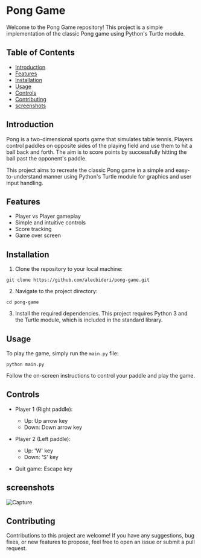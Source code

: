 
# Pong Game

Welcome to the Pong Game repository! This project is a simple implementation of the classic Pong game using Python's Turtle module.

## Table of Contents

- [Introduction](#introduction)
- [Features](#features)
- [Installation](#installation)
- [Usage](#usage)
- [Controls](#controls)
- [Contributing](#contributing)
- [screenshots](#screenshots)

## Introduction

Pong is a two-dimensional sports game that simulates table tennis. Players control paddles on opposite sides of the playing field and use them to hit a ball back and forth. The aim is to score points by successfully hitting the ball past the opponent's paddle.

This project aims to recreate the classic Pong game in a simple and easy-to-understand manner using Python's Turtle module for graphics and user input handling.

## Features

- Player vs Player gameplay
- Simple and intuitive controls
- Score tracking
- Game over screen

## Installation

1. Clone the repository to your local machine:

```
git clone https://github.com/alecbideri/pong-game.git
```

2. Navigate to the project directory:

```
cd pong-game
```

3. Install the required dependencies. This project requires Python 3 and the Turtle module, which is included in the standard library.

## Usage

To play the game, simply run the `main.py` file:

```
python main.py
```

Follow the on-screen instructions to control your paddle and play the game.

## Controls

- Player 1 (Right paddle):
  - Up: Up arrow key
  - Down: Down arrow key

- Player 2 (Left paddle):
  - Up: 'W' key
  - Down: 'S' key

- Quit game: Escape key

## screenshots

  ![Capture](https://github.com/alecbideri/pong-game/assets/101627722/290a0764-6a38-418e-8063-3c679bf791a6)


## Contributing

Contributions to this project are welcome! If you have any suggestions, bug fixes, or new features to propose, feel free to open an issue or submit a pull request.
